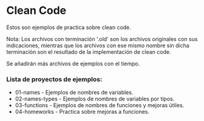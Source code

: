 # Clean Code

Estos son ejemplos de practica sobre clean code.

Nota:
Los archivos con terminación '.old' son los archivos originales con sus indicaciones, mientras que los archivos con ese mismo nombre sin dicha terminación son el resultado de la implementación de clean code.

Se añadirán más archivos de ejemplos con el tiempo.

### Lista de proyectos de ejemplos:

- 01-names - Ejemplos de nombres de variables.
- 02-names-types - Ejemplos de nombres de variables por tipos.
- 03-functions - Ejemplos de nombres de funciones y mejoras útiles.
- 04-homeworks - Practica sobre mejoras a funciones.
